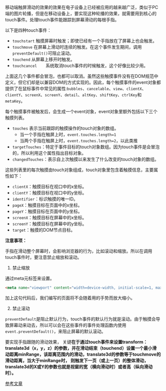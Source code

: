 移动端触屏滑动的效果的效果在电子设备上已经被应用的越来越广泛，类似于PC端的图片轮播，但是在移动设备上，要实现这种轮播的效果，就需要用到核心的touch事件。处理touch事件能跟踪到屏幕滑动的每根手指。

以下是四种touch事件：

- `touchstart` 触摸屏幕时触发；即使已经有一个手指放在了屏幕上也会触发。
- `touchmove`   在屏幕上滑动时连续的触发。在这个事件发生期间，调用`preventDefault()`可阻止滚动。
- `touchend`    从屏幕上移开时触发。
- `touchcancel    `系统取消touch事件的时候触发，这个好像比较少用。

上面这几个事件都会冒泡，也都可以取消。虽然这些触摸事件没有在DOM规范中定义，但它们却是以兼容DOM的方式实现的。因此，每个触摸事件的event对象都提供了在鼠标事件中常见的属性:`bubbles`、`cancelable`、`view`、`clientX`、`clientY`、`screenX`、`screenY`、`detail`、`altKey`、`shiftKey`、`ctrlKey`和`metaKey`。



每个触摸事件被触发后，会生成一个event对象，event对象里额外包括以下三个触摸列表。

- `touches`    表示当前跟踪的触摸操作的touch对象的数组。
  - 当一个手指在触屏上时，`event.touches.length=1`
  - 当两个手指在触屏上时，`event.touches.length=2`，以此类推
- `targetTouches`：特定于事件目标的touch对象数组。因为touch事件是会冒泡的，所以利用这个属性指出目标对象。
- `changedTouches`：表示自上次触摸以来发生了什么改变的touch对象的数组。



这些列表里的每次触摸由touch对象组成，touch对象里包含着触摸信息，主要属性如下：

- `clientX`：触摸目标在视口中的x坐标。
- `clientY`：触摸目标在视口中的y坐标。
- `identifier`：标识触摸的唯一ID。
- `pageX`：触摸目标在页面中的x坐标。
- `pageY`：触摸目标在页面中的y坐标。
- `screenX`：触摸目标在屏幕中的x坐标。
- `screenY`：触摸目标在屏幕中的y坐标。
- `target`：触摸的DOM节点目标。



**注意事项：**

手指在滑动整个屏幕时，会影响浏览器的行为，比如滚动和缩放。所以在调用touch事件时，要注意禁止缩放和滚动。

1. 禁止缩放

通过meta元标签来设置。

```html
<meta name="viewport" content="width=device-width, initial-scale=1, maximum-scale=1,minimum-scale=1,user-scalable=no">
```

加上这句代码后，我们编写的页面将不会随着用的手势而放大缩小。

2. 禁止滚动

`preventDefault`是阻止默认行为，touch事件的默认行为就是滚动。由于触摸会导致屏幕动来动去，所以可以会在这些事件的事件处理函数内使用`event.preventDefault()`，来阻止屏幕的默认滚动。



要实现手指跟随的滑动效果， 关键**在于通过touch事件来设置transform：translate3d（x，y，z）的参数，并在滑动结束（touchend）设置一个最小滑动距离minRange，该距离范围内的滑动，translate3d的参数等于touchmove的滑动距离，当大于minRange时， 则触发下一页（或上一页）的整体滑动，translate3d的X或Y的参数也就是视窗的宽（横向滑动时）或者高（纵向滑动时）。**



[参考文章](https://www.cnblogs.com/bbc66/p/9464273.html)
